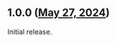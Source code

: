 ## 1.0.0 ([May 27, 2024](https://github.com/ramensoftware/windhawk-mods/blob/8db14bfb508a52cc7652ad6fff42373baf3c4a20/mods/modernize-folder-picker-dialog.wh.cpp))

Initial release.
